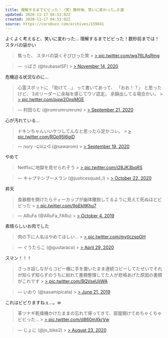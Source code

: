 ```yaml
---
title: 理解するまでビビった！（笑）数秒後、笑いに変わった…８選
updated: 2020-11-17 04:53:02Z
created: 2020-11-17 04:53:02Z
source: https://corobuzz.com/archives/159841
---
```


よくよく考えると、笑いに変わった…
理解するまでビビった！数秒前までは！
スタバの袋かい
> 焦った、
> スタバの袋くそびびった笑 > [> pic.twitter.com/wg76LAsRmg](https://t.co/wg76LAsRmg)

> — っばさ (@tsubasaISF) > [> November 14, 2020](https://twitter.com/tsubasaISF/status/1327479115482427392?ref_src=twsrc%5Etfw)

危機迫る状況なのに…
> 心霊スポットに
> 「助けて…」
> って書いてあって、
> 「おお！？」
> と思ったけど、
> 3点リーダーに余裕を感じてウソ認定。
> 余韻出してる場合かい。 > [> pic.twitter.com/pqw2OnxMGE](https://t.co/pqw2OnxMGE)

> — 村田らむ (@rumrumrumrum) > [> September 21, 2020](https://twitter.com/rumrumrumrum/status/1307975496450207744?ref_src=twsrc%5Etfw)

心が汚れている…

> ドキンちゃんいいケツしてんなと思ったら足かコレ。 > [> pic.twitter.com/RGp95l6gjD](https://t.co/RGp95l6gjD)

> — nory -⊆iii⊇◁ (@sawarom) > [> September 19, 2020](https://twitter.com/sawarom/status/1307164145083494400?ref_src=twsrc%5Etfw)

やめて
> Netflixに地獄を見せられそう > [> pic.twitter.com/i28JK3bqRS](https://t.co/i28JK3bqRS)

> — キャプテンブーメラン (@justicesquad_I) > [> October 22, 2020](https://twitter.com/justicesquad_I/status/1319128412296888320?ref_src=twsrc%5Etfw)

昇天

> 食器棚を開けたらティーカップが幽体離脱してるように見えて死ぬほどビビった > [> pic.twitter.com/9pEkltKhu7](https://t.co/9pEkltKhu7)

> — ARuFa (@ARuFa_FARu) > [> October 4, 2019](https://twitter.com/ARuFa_FARu/status/1180064899340259328?ref_src=twsrc%5Etfw)

素晴らしいお肉でした
> 肉の下に人名はやめてほしい… > [> pic.twitter.com/mytlczspGH](https://t.co/mytlczspGH)

> — ぐうたらこ (@guutaraco) > [> April 29, 2020](https://twitter.com/guutaraco/status/1255608812888682497?ref_src=twsrc%5Etfw)

スマン！！！

> さっき話しながらコピー機に手を置いたまま連続コピーしてたせいでそれが知らず知らずのうちに紛れて書類整理してた人が悲鳴あげた原因の書類がこれです > [> pic.twitter.com/BQVseUjjWA](https://t.co/BQVseUjjWA)

> — いおり (@sasamipicata) > [> June 21, 2019](https://twitter.com/sasamipicata/status/1141964740895207427?ref_src=twsrc%5Etfw)

これはビビりますねぇ…。w

> 革ツナギ乾燥機かけたままの忘れて帰ってきて、部屋開けてめちゃくちゃビビった… > [> pic.twitter.com/d860mXkrVw](https://t.co/d860mXkrVw)

> — じょに (@jo_bike2) > [> August 23, 2020](https://twitter.com/jo_bike2/status/1297390241150468096?ref_src=twsrc%5Etfw)